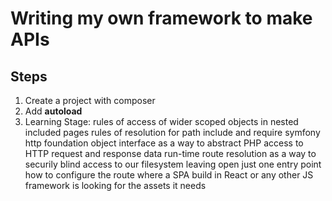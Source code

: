 # Writing my own framework to make APIs

## Steps

1. Create a project with composer
2. Add **autoload**
3. Learning Stage:
    rules of access of wider scoped objects in nested included pages
    rules of resolution for path include and require
    symfony http foundation object interface as a way to abstract PHP access to HTTP request and response data
    run-time route resolution as a way to securily blind access to our filesystem leaving open just one entry point
    how to configure the route where a SPA build in React or any other JS framework is looking for the assets it needs

